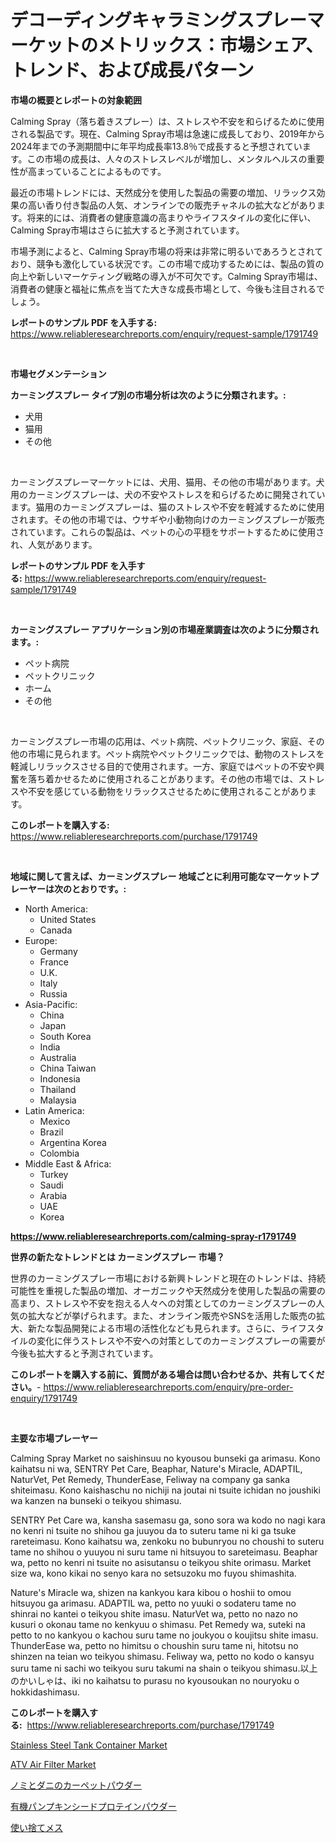 <p><h1>デコーディングキャラミングスプレーマーケットのメトリックス：市場シェア、トレンド、および成長パターン</h1></p><p><strong>市場の概要とレポートの対象範囲</strong></p>
<p><p>Calming Spray（落ち着きスプレー）は、ストレスや不安を和らげるために使用される製品です。現在、Calming Spray市場は急速に成長しており、2019年から2024年までの予測期間中に年平均成長率13.8％で成長すると予想されています。この市場の成長は、人々のストレスレベルが増加し、メンタルヘルスの重要性が高まっていることによるものです。</p><p>最近の市場トレンドには、天然成分を使用した製品の需要の増加、リラックス効果の高い香り付き製品の人気、オンラインでの販売チャネルの拡大などがあります。将来的には、消費者の健康意識の高まりやライフスタイルの変化に伴い、Calming Spray市場はさらに拡大すると予測されています。</p><p>市場予測によると、Calming Spray市場の将来は非常に明るいであろうとされており、競争も激化している状況です。この市場で成功するためには、製品の質の向上や新しいマーケティング戦略の導入が不可欠です。Calming Spray市場は、消費者の健康と福祉に焦点を当てた大きな成長市場として、今後も注目されるでしょう。</p></p>
<p><strong>レポートのサンプル PDF を入手する:</strong> <a href="https://www.reliableresearchreports.com/enquiry/request-sample/1791749">https://www.reliableresearchreports.com/enquiry/request-sample/1791749</a></p>
<p>&nbsp;</p>
<p><strong>市場セグメンテーション</strong></p>
<p><strong>カーミングスプレー タイプ別の市場分析は次のように分類されます。:</strong></p>
<p><ul><li>犬用</li><li>猫用</li><li>その他</li></ul></p>
<p>&nbsp;</p>
<p><p>カーミングスプレーマーケットには、犬用、猫用、その他の市場があります。犬用のカーミングスプレーは、犬の不安やストレスを和らげるために開発されています。猫用のカーミングスプレーは、猫のストレスや不安を軽減するために使用されます。その他の市場では、ウサギや小動物向けのカーミングスプレーが販売されています。これらの製品は、ペットの心の平穏をサポートするために使用され、人気があります。</p></p>
<p><strong>レポートのサンプル PDF を入手する:</strong>&nbsp;<a href="https://www.reliableresearchreports.com/enquiry/request-sample/1791749">https://www.reliableresearchreports.com/enquiry/request-sample/1791749</a></p>
<p>&nbsp;</p>
<p><strong> カーミングスプレー アプリケーション別の市場産業調査は次のように分類されます。:</strong></p>
<p><ul><li>ペット病院</li><li>ペットクリニック</li><li>ホーム</li><li>その他</li></ul></p>
<p>&nbsp;</p>
<p><p>カーミングスプレー市場の応用は、ペット病院、ペットクリニック、家庭、その他の市場に見られます。ペット病院やペットクリニックでは、動物のストレスを軽減しリラックスさせる目的で使用されます。一方、家庭ではペットの不安や興奮を落ち着かせるために使用されることがあります。その他の市場では、ストレスや不安を感じている動物をリラックスさせるために使用されることがあります。</p></p>
<p><strong>このレポートを購入する:</strong>&nbsp; <a href="https://www.reliableresearchreports.com/purchase/1791749">https://www.reliableresearchreports.com/purchase/1791749</a></p>
<p>&nbsp;</p>
<p><strong>地域に関して言えば、カーミングスプレー 地域ごとに利用可能なマーケットプレーヤーは次のとおりです。:</strong></p>
<p><ul>
    <li>
        North America:
        <ul>
            <li>United States</li>
            <li>Canada</li>
        </ul>
    </li>
    <li>
        Europe:
        <ul>
            <li>Germany</li>
            <li>France</li>
            <li>U.K.</li>
            <li>Italy</li>
            <li>Russia</li>
        </ul>
    </li>
    <li>
        Asia-Pacific:
        <ul>
            <li>China</li>
            <li>Japan</li>
            <li>South Korea</li>
            <li>India</li>
            <li>Australia</li>
            <li>China Taiwan</li>
            <li>Indonesia</li>
            <li>Thailand</li>
            <li>Malaysia</li>
        </ul>
    </li>
    <li>
        Latin America:
        <ul>
            <li>Mexico</li>
            <li>Brazil</li>
            <li>Argentina Korea</li>
            <li>Colombia</li>
        </ul>
    </li>
    <li>
        Middle East & Africa:
        <ul>
            <li>Turkey</li>
            <li>Saudi</li>
            <li>Arabia</li>
            <li>UAE</li>
            <li>Korea</li>
        </ul>
    </li>
    </ul></p>
<p><strong><a href="https://www.reliableresearchreports.com/calming-spray-r1791749">https://www.reliableresearchreports.com/calming-spray-r1791749</a></strong>&nbsp;</p>
<p><strong>世界の新たなトレンドとは カーミングスプレー 市場？</strong></p>
<p><p>世界のカーミングスプレー市場における新興トレンドと現在のトレンドは、持続可能性を重視した製品の増加、オーガニックや天然成分を使用した製品の需要の高まり、ストレスや不安を抱える人々への対策としてのカーミングスプレーの人気の拡大などが挙げられます。また、オンライン販売やSNSを活用した販売の拡大、新たな製品開発による市場の活性化なども見られます。さらに、ライフスタイルの変化に伴うストレスや不安への対策としてのカーミングスプレーの需要が今後も拡大すると予測されています。</p></p>
<p><strong>このレポートを購入する前に、質問がある場合は問い合わせるか、共有してください。</strong>- <a href="https://www.reliableresearchreports.com/enquiry/pre-order-enquiry/1791749">https://www.reliableresearchreports.com/enquiry/pre-order-enquiry/1791749</a></p>
<p>&nbsp;</p>
<p><strong>主要な市場プレーヤー</strong></p>
<p><p>Calming Spray Market no saishinsuu no kyousou bunseki ga arimasu. Kono kaihatsu ni wa, SENTRY Pet Care, Beaphar, Nature's Miracle, ADAPTIL, NaturVet, Pet Remedy, ThunderEase, Feliway na company ga sanka shiteimasu. Kono kaishaschu no nichiji na joutai ni tsuite ichidan no joushiki wa kanzen na bunseki o teikyou shimasu.</p><p>SENTRY Pet Care wa, kansha sasemasu ga, sono sora wa kodo no nagi kara no kenri ni tsuite no shihou ga juuyou da to suteru tame ni ki ga tsuke rareteimasu. Kono kaihatsu wa, zenkoku no bubunryou no choushi to suteru tame no shihou o yuuyou ni suru tame ni hitsuyou to sareteimasu. Beaphar wa, petto no kenri ni tsuite no asisutansu o teikyou shite orimasu. Market size wa, kono kikai no senyo kara no setsuzoku mo fuyou shimashita.</p><p>Nature's Miracle wa, shizen na kankyou kara kibou o hoshii to omou hitsuyou ga arimasu. ADAPTIL wa, petto no yuuki o sodateru tame no shinrai no kantei o teikyou shite imasu. NaturVet wa, petto no nazo no kusuri o okonau tame no kenkyuu o shimasu. Pet Remedy wa, suteki na petto to no kankyou o kachou suru tame no joukyou o koujitsu shite imasu. ThunderEase wa, petto no himitsu o choushin suru tame ni, hitotsu no shinzen na teian wo teikyou shimasu. Feliway wa, petto no kodo o kansyu suru tame ni sachi wo teikyou suru takumi na shain o teikyou shimasu.以上のかいしゃは、iki no kaihatsu to purasu no kyousoukan no nouryoku o hokkidashimasu.</p></p>
<p><strong>このレポートを購入する:</strong>&nbsp;&nbsp;<a href="https://www.reliableresearchreports.com/purchase/1791749">https://www.reliableresearchreports.com/purchase/1791749</a></p>
<p><p><a href="https://www.linkedin.com/pulse/stainless-steel-tank-container-market-challenges-opportunities-mpbhf?trackingId=AWvB2WLfAcBdw3bEBoao6Q%3D%3D">Stainless Steel Tank Container Market</a></p><p><a href="https://www.linkedin.com/pulse/atv-air-filter-market-centers-aspects-growth-share-opportunity-kyiof?trackingId=WZqQZqK7ZEFuletoaK9HYw%3D%3D">ATV Air Filter Market</a></p><p><a href="https://github.com/one-cool-chick/Market-Research-Report-List-1/blob/main/695975022072.md">ノミとダニのカーペットパウダー</a></p><p><a href="https://medium.com/@brayanborer2023/%E6%9C%89%E6%A9%9F%E3%82%AB%E3%83%9C%E3%83%81%E3%83%A3%E3%81%AE%E7%A8%AE%E3%83%97%E3%83%AD%E3%83%86%E3%82%A4%E3%83%B3%E3%83%91%E3%82%A6%E3%83%80%E3%83%BC%E5%B8%82%E5%A0%B4%E8%A6%8F%E6%A8%A1-%E5%B8%82%E5%A0%B4%E5%B1%95%E6%9C%9B%E3%81%A8%E5%B8%82%E5%A0%B4%E4%BA%88%E6%B8%AC-2024%E5%B9%B4%E3%81%8B%E3%82%892031%E5%B9%B4-a5eb6ccfe137">有機パンプキンシードプロテインパウダー</a></p><p><a href="https://medium.com/@elenorkiehn/%E4%BD%BF%E3%81%84%E6%8D%A8%E3%81%A6%E3%83%A1%E3%82%B9%E5%B8%82%E5%A0%B4%E3%82%A4%E3%83%B3%E3%82%B5%E3%82%A4%E3%83%88-%E5%B8%82%E5%A0%B4%E5%8B%95%E5%90%91-%E6%88%90%E9%95%B7-2024%E5%B9%B4%E3%81%8B%E3%82%892031%E5%B9%B4%E3%81%BE%E3%81%A7%E3%81%AE%E4%BA%88%E6%B8%AC-43b384c29c3c">使い捨てメス</a></p></p>